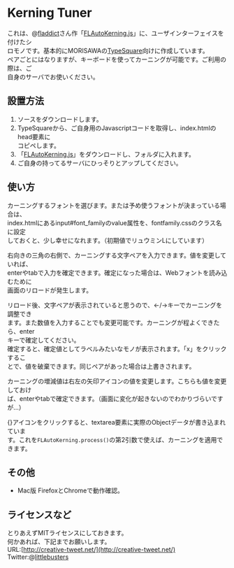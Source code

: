 Kerning Tuner=============これは、@[fladdict](http://twitter.com/#!/fladdict "Twitterへ")さん作「[FLAutoKerning.js](http://fladdict.net/blog/2011/02/auto-kerning.html "FLAutoKerning.jsのページへ")」に、ユーザインターフェイスを付けたシ  ロモノです。基本的にMORISAWAの[TypeSquare](https://typesquare.com/)向けに作成しています。  ペアごとにはなりますが、キーボードを使ってカーニングが可能です。ご利用の際は、ご  自身のサーバでお使いください。設置方法-------------1. ソースをダウンロードします。2. TypeSquareから、ご自身用のJavascriptコードを取得し、index.htmlのhead要素に  コピペします。3. 「[FLAutoKerning.js](http://fladdict.net/blog/2011/02/auto-kerning.html "FLAutoKerning.jsのページへ")」をダウンロードし、フォルダに入れます。4. ご自身の持ってるサーバにひっそりとアップしてください。使い方-------------カーニングするフォントを選びます。または予め使うフォントが決まっている場合は、  index.htmlにあるinput#font_familyのvalue属性を、fontfamily.cssのクラス名に設定  しておくと、少し幸せになれます。（初期値でリュウミンLにしています）右向きの三角の右側で、カーニングする文字ペアを入力できます。値を変更していれば、  enterやtabで入力を確定できます。確定になった場合は、Webフォントを読み込むために  画面のリロードが発生します。リロード後、文字ペアが表示されていると思うので、←/→キーでカーニングを調整でき  ます。また数値を入力することでも変更可能です。カーニングが程よくできたら、enter  キーで確定してください。  確定すると、確定値としてラベルみたいなモノが表示されます。「x」をクリックするこ  とで、値を破棄できます。同じペアがあった場合は上書きされます。カーニングの増減値は右左の矢印アイコンの値を変更します。こちらも値を変更しておけ  ば、enterやtabで確定できます。（画面に変化が起きないのでわかりづらいですが…）{}アイコンをクリックすると、textarea要素に実際のObjectデータが書き込まれていま  す。これを``FLAutoKerning.process()``の第2引数で使えば、カーニングを適用できます。その他-------------* Mac版 FirefoxとChromeで動作確認。ライセンスなど-------------とりあえずMITライセンスにしておきます。  何かあれば、下記までお願いします。  URL:[http://creative-tweet.net/](http://creative-tweet.net/)  Twitter:@[littlebusters](http://twitter.com/littlebusters)